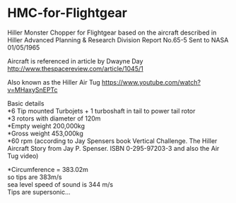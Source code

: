 # HMC-for-Flightgear
Hiller Monster Chopper for Flightgear based on the aircraft described in Hiller Advanced Planning &amp; Research Division Report No.65-5
Sent to NASA 01/05/1965

Aircraft is referenced in article by Dwayne Day
http://www.thespacereview.com/article/1045/1

Also known as the Hiller Air Tug https://www.youtube.com/watch?v=MHaxySnEPTc


Basic details  
*6 Tip mounted Turbojets + 1 turboshaft in tail to power tail rotor  
*3 rotors with diameter of 120m  
*Empty weight 200,000kg  
*Gross weight 453,000kg  
*60 rpm (according to Jay Spensers book Vertical Challenge. The Hiller Aircraft Story from Jay P. Spenser. ISBN 0-295-97203-3 and also the Air Tug video)  

*Circumference = 383.02m  
so tips are 383m/s  
sea level speed of sound is 344 m/s   
Tips are supersonic...  

